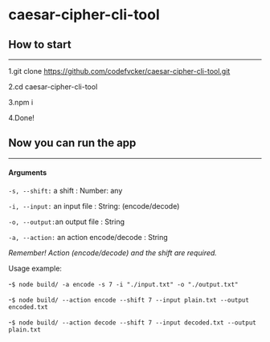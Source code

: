 # caesar-cipher-cli-tool

## How to start

---

1.git clone https://github.com/codefvcker/caesar-cipher-cli-tool.git

2.cd caesar-cipher-cli-tool

3.npm i

4.Done!

## Now you can run the app

---

#### Arguments

`-s, --shift:` a shift : Number: any

`-i, --input:` an input file : String: (encode/decode)

`-o, --output:`an output file : String

`-a, --action:` an action encode/decode : String

_Remember! Action (encode/decode) and the shift are required._

Usage example:

-`$ node build/ -a encode -s 7 -i "./input.txt" -o "./output.txt"`

-`$ node build/ --action encode --shift 7 --input plain.txt --output encoded.txt`

-`$ node build/ --action decode --shift 7 --input decoded.txt --output plain.txt`
